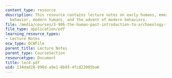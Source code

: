 ```yaml
---
content_type: resource
description: This resource contains lecture notes on early humans, emerging cultural
  behavior, modern humans, and the advent of modern behaviors.
file: /media/courses/3-986-the-human-past-introduction-to-archaeology-fall-2006/134dad28998da9e18b934fcd22005ba6_lec4.pdf
file_type: application/pdf
learning_resource_types:
- Lecture Notes
ocw_type: OCWFile
parent_title: Lecture Notes
parent_type: CourseSection
resourcetype: Document
title: lec4.pdf
uid: 134dad28-998d-a9e1-8b93-4fcd22005ba6
---
```


